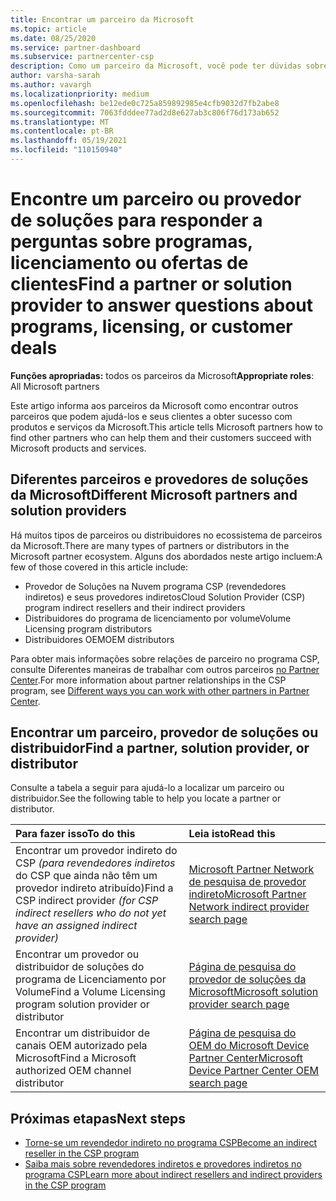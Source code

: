 ```yaml
---
title: Encontrar um parceiro da Microsoft
ms.topic: article
ms.date: 08/25/2020
ms.service: partner-dashboard
ms.subservice: partnercenter-csp
description: Como um parceiro da Microsoft, você pode ter dúvidas sobre como ajudar seus clientes ou programas específicos. Encontre outros parceiros que possam ajudar.
author: varsha-sarah
ms.author: vavargh
ms.localizationpriority: medium
ms.openlocfilehash: be12ede0c725a859892985e4cfb9032d7fb2abe8
ms.sourcegitcommit: 7063fdddee77ad2d8e627ab3c806f76d173ab652
ms.translationtype: MT
ms.contentlocale: pt-BR
ms.lasthandoff: 05/19/2021
ms.locfileid: "110150940"
---
```

# <a name="find-a-partner-or-solution-provider-to-answer-questions-about-programs-licensing-or-customer-deals"></a><span data-ttu-id="49e2e-104">Encontre um parceiro ou provedor de soluções para responder a perguntas sobre programas, licenciamento ou ofertas de clientes</span><span class="sxs-lookup"><span data-stu-id="49e2e-104">Find a partner or solution provider to answer questions about programs, licensing, or customer deals</span></span> 

<span data-ttu-id="49e2e-105">**Funções apropriadas:** todos os parceiros da Microsoft</span><span class="sxs-lookup"><span data-stu-id="49e2e-105">**Appropriate roles**: All Microsoft partners</span></span>

<span data-ttu-id="49e2e-106">Este artigo informa aos parceiros da Microsoft como encontrar outros parceiros que podem ajudá-los e seus clientes a obter sucesso com produtos e serviços da Microsoft.</span><span class="sxs-lookup"><span data-stu-id="49e2e-106">This article tells Microsoft partners how to find other partners who can help them and their customers succeed with Microsoft products and services.</span></span>

## <a name="different-microsoft-partners-and-solution-providers"></a><span data-ttu-id="49e2e-107">Diferentes parceiros e provedores de soluções da Microsoft</span><span class="sxs-lookup"><span data-stu-id="49e2e-107">Different Microsoft partners and solution providers</span></span>

<span data-ttu-id="49e2e-108">Há muitos tipos de parceiros ou distribuidores no ecossistema de parceiros da Microsoft.</span><span class="sxs-lookup"><span data-stu-id="49e2e-108">There are many types of partners or distributors in the Microsoft partner ecosystem.</span></span> <span data-ttu-id="49e2e-109">Alguns dos abordados neste artigo incluem:</span><span class="sxs-lookup"><span data-stu-id="49e2e-109">A few of those covered in this article include:</span></span>

- <span data-ttu-id="49e2e-110">Provedor de Soluções na Nuvem programa CSP (revendedores indiretos) e seus provedores indiretos</span><span class="sxs-lookup"><span data-stu-id="49e2e-110">Cloud Solution Provider (CSP) program indirect resellers and their indirect providers</span></span>
- <span data-ttu-id="49e2e-111">Distribuidores do programa de licenciamento por volume</span><span class="sxs-lookup"><span data-stu-id="49e2e-111">Volume Licensing program distributors</span></span>
- <span data-ttu-id="49e2e-112">Distribuidores OEM</span><span class="sxs-lookup"><span data-stu-id="49e2e-112">OEM distributors</span></span>

<span data-ttu-id="49e2e-113">Para obter mais informações sobre relações de parceiro no programa CSP, consulte Diferentes maneiras de trabalhar com outros parceiros [no Partner Center](work-with-other-partners.md).</span><span class="sxs-lookup"><span data-stu-id="49e2e-113">For more information about partner relationships in the CSP program, see [Different ways you can work with other partners in Partner Center](work-with-other-partners.md).</span></span>

## <a name="find-a-partner-solution-provider-or-distributor"></a><span data-ttu-id="49e2e-114">Encontrar um parceiro, provedor de soluções ou distribuidor</span><span class="sxs-lookup"><span data-stu-id="49e2e-114">Find a partner, solution provider, or distributor</span></span>

<span data-ttu-id="49e2e-115">Consulte a tabela a seguir para ajudá-lo a localizar um parceiro ou distribuidor.</span><span class="sxs-lookup"><span data-stu-id="49e2e-115">See the following table to help you locate a partner or distributor.</span></span>

|<span data-ttu-id="49e2e-116">Para fazer isso</span><span class="sxs-lookup"><span data-stu-id="49e2e-116">To do this</span></span>  | <span data-ttu-id="49e2e-117">Leia isto</span><span class="sxs-lookup"><span data-stu-id="49e2e-117">Read this</span></span>  |
|:------------------|:--------------- |
|<span data-ttu-id="49e2e-118">Encontrar um provedor indireto do CSP *(para revendedores indiretos* do CSP que ainda não têm um provedor indireto atribuído)</span><span class="sxs-lookup"><span data-stu-id="49e2e-118">Find a CSP indirect provider *(for CSP indirect resellers who do not yet have an assigned indirect provider)*</span></span> | [<span data-ttu-id="49e2e-119">Microsoft Partner Network de pesquisa de provedor indireto</span><span class="sxs-lookup"><span data-stu-id="49e2e-119">Microsoft Partner Network indirect provider search page</span></span>](https://partner.microsoft.com/membership/cloud-solution-provider/find-a-provider)  |
|<span data-ttu-id="49e2e-120">Encontrar um provedor ou distribuidor de soluções do programa de Licenciamento por Volume</span><span class="sxs-lookup"><span data-stu-id="49e2e-120">Find a Volume Licensing program solution provider or distributor</span></span>  | [<span data-ttu-id="49e2e-121">Página de pesquisa do provedor de soluções da Microsoft</span><span class="sxs-lookup"><span data-stu-id="49e2e-121">Microsoft solution provider search page</span></span>](https://www.microsoft.com/solution-providers/home)  |
|<span data-ttu-id="49e2e-122">Encontrar um distribuidor de canais OEM autorizado pela Microsoft</span><span class="sxs-lookup"><span data-stu-id="49e2e-122">Find a Microsoft authorized OEM channel distributor</span></span>  | [<span data-ttu-id="49e2e-123">Página de pesquisa do OEM do Microsoft Device Partner Center</span><span class="sxs-lookup"><span data-stu-id="49e2e-123">Microsoft Device Partner Center OEM search page</span></span>](https://devicepartner.microsoft.com/connect/distributor)  |

## <a name="next-steps"></a><span data-ttu-id="49e2e-124">Próximas etapas</span><span class="sxs-lookup"><span data-stu-id="49e2e-124">Next steps</span></span>

- [<span data-ttu-id="49e2e-125">Torne-se um revendedor indireto no programa CSP</span><span class="sxs-lookup"><span data-stu-id="49e2e-125">Become an indirect reseller in the CSP program</span></span>](https://partner.microsoft.com/licensing)
- [<span data-ttu-id="49e2e-126">Saiba mais sobre revendedores indiretos e provedores indiretos no programa CSP</span><span class="sxs-lookup"><span data-stu-id="49e2e-126">Learn more about indirect resellers and indirect providers in the CSP program</span></span>](work-with-other-partners.md)